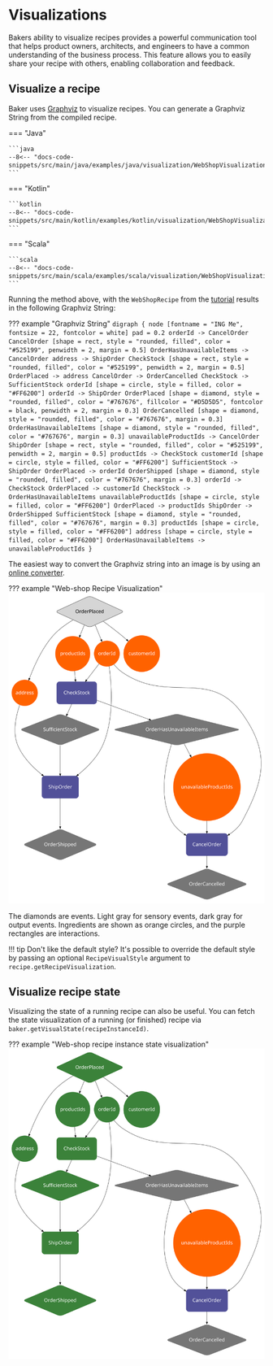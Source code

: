 # Visualizations

Bakers ability to visualize recipes provides a powerful communication tool that helps product owners, architects, 
and engineers to have a common understanding of the business process. This feature allows you to easily share your 
recipe with others, enabling collaboration and feedback.

## Visualize a recipe

Baker uses [Graphviz](https://www.graphviz.org/) to visualize recipes. You can generate a Graphviz String from the 
compiled recipe. 

=== "Java"

    ```java
    --8<-- "docs-code-snippets/src/main/java/examples/java/visualization/WebShopVisualization.java"
    ```

=== "Kotlin"

    ```kotlin
    --8<-- "docs-code-snippets/src/main/kotlin/examples/kotlin/visualization/WebShopVisualization.kt"
    ```

=== "Scala"

    ```scala
    --8<-- "docs-code-snippets/src/main/scala/examples/scala/visualization/WebShopVisualization.scala"
    ```

Running the method above, with the `WebShopRecipe` from the [tutorial](../../tutorial) results in the following Graphviz
String:

??? example "Graphviz String"
    ```
    digraph {
        node [fontname = "ING Me", fontsize = 22, fontcolor = white]
        pad = 0.2
        orderId -> CancelOrder
        CancelOrder [shape = rect, style = "rounded, filled", color = "#525199", penwidth = 2, margin = 0.5]
        OrderHasUnavailableItems -> CancelOrder
        address -> ShipOrder
        CheckStock [shape = rect, style = "rounded, filled", color = "#525199", penwidth = 2, margin = 0.5]
        OrderPlaced -> address
        CancelOrder -> OrderCancelled
        CheckStock -> SufficientStock
        orderId [shape = circle, style = filled, color = "#FF6200"]
        orderId -> ShipOrder
        OrderPlaced [shape = diamond, style = "rounded, filled", color = "#767676", fillcolor = "#D5D5D5", fontcolor = black, penwidth = 2, margin = 0.3]
        OrderCancelled [shape = diamond, style = "rounded, filled", color = "#767676", margin = 0.3]
        OrderHasUnavailableItems [shape = diamond, style = "rounded, filled", color = "#767676", margin = 0.3]
        unavailableProductIds -> CancelOrder
        ShipOrder [shape = rect, style = "rounded, filled", color = "#525199", penwidth = 2, margin = 0.5]
        productIds -> CheckStock
        customerId [shape = circle, style = filled, color = "#FF6200"]
        SufficientStock -> ShipOrder
        OrderPlaced -> orderId
        OrderShipped [shape = diamond, style = "rounded, filled", color = "#767676", margin = 0.3]
        orderId -> CheckStock
        OrderPlaced -> customerId
        CheckStock -> OrderHasUnavailableItems
        unavailableProductIds [shape = circle, style = filled, color = "#FF6200"]
        OrderPlaced -> productIds
        ShipOrder -> OrderShipped
        SufficientStock [shape = diamond, style = "rounded, filled", color = "#767676", margin = 0.3]
        productIds [shape = circle, style = filled, color = "#FF6200"]
        address [shape = circle, style = filled, color = "#FF6200"]
        OrderHasUnavailableItems -> unavailableProductIds
    }
    ```

The easiest way to convert the Graphviz string into an image is by using an [online converter](http://www.webgraphviz.com/).

??? example "Web-shop Recipe Visualization"
    ![WebShop Recipe Visualization](/images/web-shop-visualization.svg)

The diamonds are events. Light gray for sensory events, dark gray for output events. Ingredients are shown as orange
circles, and the purple rectangles are interactions. 

!!! tip
    Don't like the default style? It's possible to override the default style by passing an optional `RecipeVisualStyle` 
    argument to `recipe.getRecipeVisualization`. 

## Visualize recipe state

Visualizing the state of a running recipe can also be useful. You can fetch the state visualization of a running (or finished)
recipe via `baker.getVisualState(recipeInstanceId)`. 

??? example "Web-shop recipe instance state visualization"
    ![WebShop Recipe Visualization](/images/web-shop-visual-state.svg)